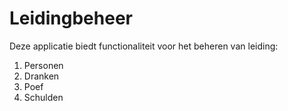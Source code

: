 # Leidingbeheer

Deze applicatie biedt functionaliteit voor het beheren van leiding:

1. Personen
2. Dranken
3. Poef
4. Schulden
